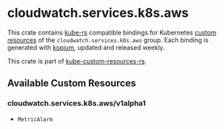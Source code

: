 <!--
SPDX-FileCopyrightText: The kube-custom-resources-rs Authors
SPDX-License-Identifier: 0BSD
 -->

# cloudwatch.services.k8s.aws

This crate contains [kube-rs](https://kube.rs/) compatible bindings for Kubernetes [custom resources](https://kubernetes.io/docs/tasks/extend-kubernetes/custom-resources/custom-resource-definitions/) of the `cloudwatch.services.k8s.aws` group. Each binding is generated with [kopium](https://github.com/kube-rs/kopium), updated and released weekly.

This crate is part of [kube-custom-resources-rs](https://github.com/metio/kube-custom-resources-rs).

## Available Custom Resources

### cloudwatch.services.k8s.aws/v1alpha1
- `MetricAlarm`
